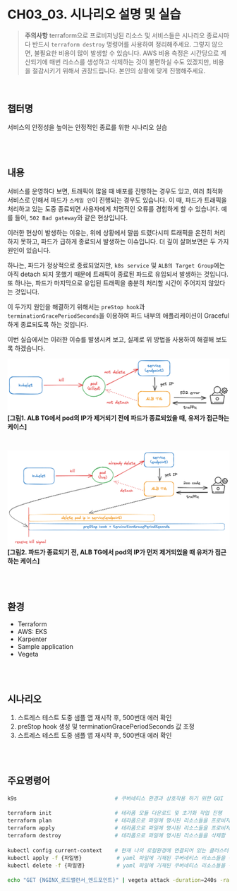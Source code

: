 # CH03_03. 시나리오 설명 및 실습
> **주의사항**
terraform으로 프로비저닝된 리소스 및 서비스들은 시나리오 종료시마다 반드시 `terraform destroy` 명령어를 사용하여 정리해주세요. 그렇지 않으면, 불필요한 비용이 많이 발생할 수 있습니다. AWS 비용 측정은 시간당으로 계산되기에 매번 리소스를 생성하고 삭제하는 것이 불편하실 수도 있겠지만, 비용을 절감시키기 위해서 권장드립니다. 본인의 상황에 맞게 진행해주세요.

<br>

## 챕터명

서비스의 안정성을 높이는 안정적인 종료를 위한 시나리오 실습

<br><br>

## 내용

서비스를 운영하다 보면, 트래픽이 많을 때 배포를 진행하는 경우도 있고, 여러 최적화 서비스로 인해서 파드가 `스케일 인`이 진행되는 경우도 있습니다. 이 때, 파드가 트래픽을 처리하고 있는 도중 종료되면 사용자에게 치명적인 오류를 경험하게 할 수 있습니다. 예를 들어, `502 Bad gateway`와 같은 현상입니다.

이러한 현상이 발생하는 이유는, 위에 상황에서 말씀 드렸다시피 트래픽을 온전히 처리하지 못하고, 파드가 급하게 종료되서 발생하는 이슈입니다. 더 깊이 살펴보면은 두 가지 원인이 있습니다.

하나는, 파드가 정상적으로 종료되었지만, `k8s service` 및 `ALB의 Target Group`에는 아직 detach 되지 못했기 때문에 트래픽이 종료된 파드로 유입되서 발생하는 것입니다.
또 하나는, 파드가 마지막으로 유입된 트래픽을 충분히 처리할 시간이 주어지지 않았다는 것입니다.

이 두가지 원인을 해결하기 위해서는 `preStop hook`과 `terminationGracePeriodSeconds`을 이용하여 파드 내부의 애플리케이션이 Graceful하게 종료되도록 하는 것입니다.

이번 실습에서는 이러한 이슈를 발생시켜 보고, 실제로 위 방법을 사용하여 해결해 보도록 하겠습니다.

![graceful_shutdown_01](../../images/02-senario.png)
**[그림1. ALB TG에서 pod의 IP가 제거되기 전에 파드가 종료되었을 때, 유저가 접근하는 케이스]**

<br>

![graceful_shutdown_02](../../images/02-senario02.png)
**[그림2. 파드가 종료되기 전, ALB TG에서 pod의 IP가 먼저 제거되었을 때 유저가 접근하는 케이스]**

<br><br>

## 환경

- Terraform
- AWS: EKS
- Karpenter
- Sample application
- Vegeta

<br><br>

## 시나리오

1. 스트레스 테스트 도중 샘플 앱 재시작 후, 500번대 에러 확인
2. preStop hook 생성 및 terminationGracePeriodSeconds 값 조정
3. 스트레스 테스트 도중 샘플 앱 재시작 후, 500번대 에러 확인

<br><br>

## 주요명령어

```bash
k9s                               # 쿠버네티스 환경과 상호작용 하기 위한 GUI

terraform init                    # 테라폼 모듈 다운로드 및 초기화 작업 진행
terraform plan                    # 테라폼으로 파일에 명시된 리소스들을 프로비저닝 하기 전 확인단계
terraform apply                   # 테라폼으로 파일에 명시된 리소스들을 프로비저닝
terraform destroy                 # 테라폼으로 파일에 명시된 리소스들을 삭제함

kubectl config current-context    # 현재 나의 로컬환경에 연결되어 있는 클러스터 확인
kubectl apply -f {파일명}           # yaml 파일에 기재된 쿠버네티스 리소스들을 생성
kubectl delete -f {파일명}          # yaml 파일에 기재된 쿠버네티스 리소스들을 삭제

echo "GET {NGINX_로드밸런서_엔드포인트}" | vegeta attack -duration=240s -rate=100 | vegeta report    # 스트레스 테스트를 진행
```